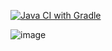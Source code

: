 [![Java CI with Gradle](https://github.com/YULLEN1/Patterns_1-1/actions/workflows/gradle.yml/badge.svg)](https://github.com/YULLEN1/Patterns_1-1/actions/workflows/gradle.yml)

![image](https://github.com/user-attachments/assets/37b2830d-dcee-4271-8316-3b7827d53436)

